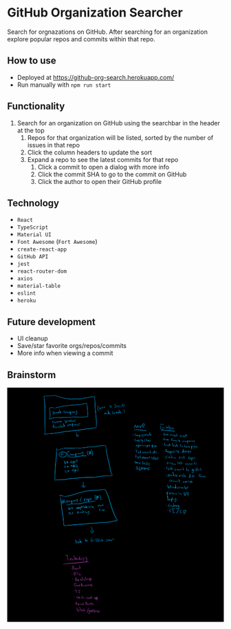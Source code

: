 # GitHub Organization Searcher

Search for orgnazations on GitHub. After searching for an organization explore popular repos and commits within that repo.

## How to use

- Deployed at https://github-org-search.herokuapp.com/
- Run manually with `npm run start`

## Functionality

1. Search for an organization on GitHub using the searchbar in the header at the top
   1. Repos for that organization will be listed, sorted by the number of issues in that repo
   2. Click the column headers to update the sort
   3. Expand a repo to see the latest commits for that repo
      1. Click a commit to open a dialog with more info
      2. Click the commit SHA to go to the commit on GitHub
      3. Click the author to open their GitHub profile

## Technology

- `React`
- `TypeScript`
- `Material UI`
- `Font Awesome` (`Fort Awesome`)
- `create-react-app`
- `GitHub API`
- `jest`
- `react-router-dom`
- `axios`
- `material-table`
- `eslint`
- `heroku`

## Future development

- UI cleanup
- Save/star favorite orgs/repos/commits
- More info when viewing a commit

## Brainstorm
![brainstorm](readme-resources/brainstorm.png)
